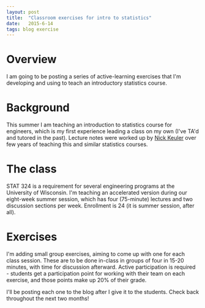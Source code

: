 ```yaml
---
layout: post
title:  "Classroom exercises for intro to statistics"
date:   2015-6-14
tags: blog exercise
---
```


# Overview
I am going to be posting a series of active-learning exercises that I'm developing and using to teach an introductory statistics course.

# Background
This summer I am teaching an introduction to statistics course for engineers, which is my first experience leading a class on my own (I've TA'd and tutored in the past). Lecture notes were worked up by [Nick Keuler](http://www.silvis.forest.wisc.edu/people/Nicholas-Keuler) over few years of teaching this and similar statistics courses.

# The class
STAT 324 is a requirement for several engineering programs at the University of Wisconsin. I'm teaching an accelerated version during our eight-week summer session, which has four (75-minute) lectures and two discussion sections per week. Enrollment is 24 (it is summer session, after all). 

# Exercises
I'm adding small group exercises, aiming to come up with one for each class session. These are to be done in-class in groups of four in 15-20 minutes, with time for discussion afterward. Active participation is required - students get a participation point for working with their team on each exercise, and those points make up 20% of their grade.

I'll be posting each one to the blog after I give it to the students. Check back throughout the next two months!